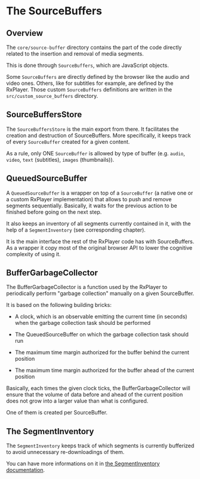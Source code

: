 # The SourceBuffers ############################################################


## Overview ####################################################################

The ``core/source-buffer`` directory contains the part of the code directly
related to the insertion and removal of media segments.

This is done through `SourceBuffers`, which are JavaScript objects.

Some `SourceBuffers` are directly defined by the browser like the audio and
video ones. Others, like for subtitles for example, are defined by the RxPlayer.
Those custom `SourceBuffers` definitions are written in the
`src/custom_source_buffers` directory.



## SourceBuffersStore ##########################################################

The ``SourceBuffersStore`` is the main export from there. It facilitates the
creation and destruction of SourceBuffers.
More specifically, it keeps track of every ``SourceBuffer`` created for a given
content.

As a rule, only ONE ``SourceBuffer`` is allowed by type of buffer (e.g.
``audio``, ``video``, ``text`` (subtitles), ``images`` (thumbnails)).



## QueuedSourceBuffer ##########################################################

A ``QueuedSourceBuffer`` is a wrapper on top of a ``SourceBuffer`` (a native one
or a custom RxPlayer implementation) that allows to push and remove segments
sequentially.
Basically, it waits for the previous action to be finished before going on the
next step.

It also keeps an inventory of all segments currently contained in it, with the
help of a `SegmentInventory` (see corresponding chapter).

It is the main interface the rest of the RxPlayer code has with SourceBuffers.
As a wrapper it copy most of the original browser API to lower the cognitive
complexity of using it.



## BufferGarbageCollector ######################################################

The BufferGarbageCollector is a function used by the RxPlayer to
periodically perform "garbage collection" manually on a given SourceBuffer.

It is based on the following building bricks:

  - A clock, which is an observable emitting the current time (in seconds) when
    the garbage collection task should be performed

  - The QueuedSourceBuffer on which the garbage collection task should run

  - The maximum time margin authorized for the buffer behind the current
    position

  - The maximum time margin authorized for the buffer ahead of the current
    position

Basically, each times the given clock ticks, the BufferGarbageCollector will
ensure that the volume of data before and ahead of the current position does not
grow into a larger value than what is configured.

One of them is created per SourceBuffer.



## The SegmentInventory ########################################################

The ``SegmentInventory`` keeps track of which segments is currently bufferized
to avoid unnecessary re-downloadings of them.

You can have more informations on it in [the SegmentInventory
documentation](./segment_inventory.md).
